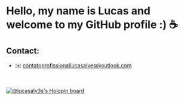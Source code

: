# Hello, my name is Lucas and welcome to my GitHub profile :) ☕

## Contact:
* ✉️ contatoprofissionallucasalves@outlook.com

<br />

[![@lucasalv3s's Holopin board](https://holopin.io/api/user/board?user=lucasalv3s)](https://holopin.io/@lucasalv3s)
